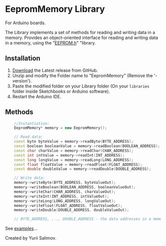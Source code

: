 # EepromMemory Library

For Arduino boards.

The Library implements a set of methods for reading and writing data in a memory. Provides an object-oriented interface for reading and writing data in a memory, using the "[EEPROM.h](https://www.arduino.cc/en/Reference/EEPROM)" "library.

## Installation

1. [Download](https://github.com/YuriiSalimov/EepromMemory/releases) the Latest release from GitHub.
2. Unzip and modify the Folder name to "EepromMemory" (Remove the '-version').
3. Paste the modified folder on your Library folder (On your `libraries` folder inside Sketchbooks or Arduino software).
4. Restart the Arduino IDE.

## Methods

```cpp
	//Instantiation:
	EepromMemory* memory = new EepromMemory();

	// Read data:
	const byte byteValue = memory->readByte(BYTE_ADDRESS);
	const boolean booleanValue = memory->readBoolean(BOOLEAN_ADDRESS);
	const char charValue = memory->readChar(CHAR_ADDRESS);
	const int intValue = memory->readInt(INT_ADDRESS);
	const long longValue = memory->readLong(LONG_ADDRESS);
	const float floatValue = memory->readFloat(FLOAT_ADDRESS);
	const double doubleValue = memory->readDouble(DOUBLE_ADDRESS);

	// Write data:
	memory->writeByte(BYTE_ADDRESS, byteValueOut);
	memory->writeBoolean(BOOLEAN_ADDRESS, booleanValueOut);
	memory->writeChar(CHAR_ADDRESS, charValueOut);
	memory->writeInt(INT_ADDRESS, intValueOut);
	memory->writeLong(LONG_ADDRESS, longValueOut);
	memory->writeFloat(FLOAT_ADDRESS, floatValueOut);
	memory->writeDouble(DOUBLE_ADDRESS, doubleValueOut);

    // BYTE_ADDRESS, ..., DOUBLE_ADDRESS - the data addresses in a memory.
```

See [examples](/examples)...

Created by Yurii Salimov.

